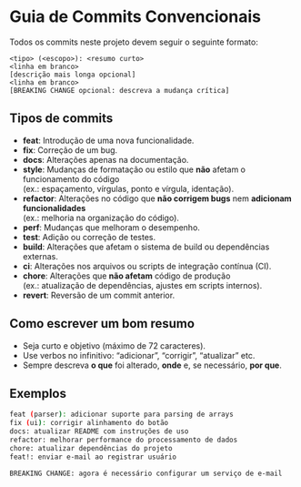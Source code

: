 # Guia de Commits Convencionais

Todos os commits neste projeto devem seguir o seguinte formato:

```
<tipo> (<escopo>): <resumo curto>
<linha em branco>
[descrição mais longa opcional]
<linha em branco>
[BREAKING CHANGE opcional: descreva a mudança crítica]
```
## Tipos de commits

- **feat**: Introdução de uma nova funcionalidade.
- **fix**: Correção de um bug.
- **docs**: Alterações apenas na documentação.
- **style**: Mudanças de formatação ou estilo que **não** afetam o funcionamento do código  
  (ex.: espaçamento, vírgulas, ponto e vírgula, identação).
- **refactor**: Alterações no código que **não corrigem bugs** nem **adicionam funcionalidades**  
  (ex.: melhoria na organização do código).
- **perf**: Mudanças que melhoram o desempenho.
- **test**: Adição ou correção de testes.
- **build**: Alterações que afetam o sistema de build ou dependências externas.
- **ci**: Alterações nos arquivos ou scripts de integração contínua (CI).
- **chore**: Alterações que **não afetam** código de produção  
  (ex.: atualização de dependências, ajustes em scripts internos).
- **revert**: Reversão de um commit anterior.

## Como escrever um bom resumo

- Seja curto e objetivo (máximo de 72 caracteres).
- Use verbos no infinitivo: “adicionar”, “corrigir”, “atualizar” etc.
- Sempre descreva **o que** foi alterado, **onde** e, se necessário, **por que**.

## Exemplos

```bash
feat (parser): adicionar suporte para parsing de arrays
fix (ui): corrigir alinhamento do botão
docs: atualizar README com instruções de uso
refactor: melhorar performance do processamento de dados
chore: atualizar dependências do projeto
feat!: enviar e-mail ao registrar usuário

BREAKING CHANGE: agora é necessário configurar um serviço de e-mail
